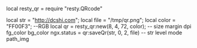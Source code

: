 local resty_qr = require "resty.QRcode" 

local str = "http://dcshi.com";
local file = "/tmp/qr.png";
local color = "FF00F3";  --RGB
local qr = resty_qr:new(8, 4, 72, color);  -- size margin dpi fg_color bg_color
ngx.status = qr:saveQr(str, 0, 2, file)    -- str level mode path_img
